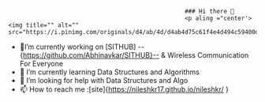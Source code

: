                                                       ### Hi there 👋
                                                      <p aling ="center'><img title="" alt="" src="https://i.pinimg.com/originals/d4/ab/4d/d4ab4d75c61f4e4d494c59400d005281.jpg"/>
                                                     


- 🔭I’m currently working on [SITHUB] --{https://github.com/Abhinavkar/SITHUB}--  & Wireless Communication For Everyone
- 🌱 I’m currently learning Data Structures and Algorithms
- 🤔 I’m looking for help with Data Structures and Algo
- 📫 How to reach me :[site]{https://nileshkr17.github.io/nileshkr/ }
<!-- GitHub Readme Streak Stats - https://github.com/nileshkr17/github-readme-streak-stats -->
<p align="left">
  <a href="https://github.com/nileshkr17">
    <img title="" alt="" src="https://github-readme-streak-stats.herokuapp.com/?user=nileshkr17&theme=monokai-metallian&hide_border=true"/>
  </a>
<p align=" left">
  <a href="https://github.com/nileshkr17">
    <img title=" " alt="" src="https://github-readme-stats.vercel.app/api?username=nileshkr17&&show_icons=true&title_color=ffffff&icon_color=bb2acf&text_color=daf7dc&bg_color=151515"/>
  </a>

